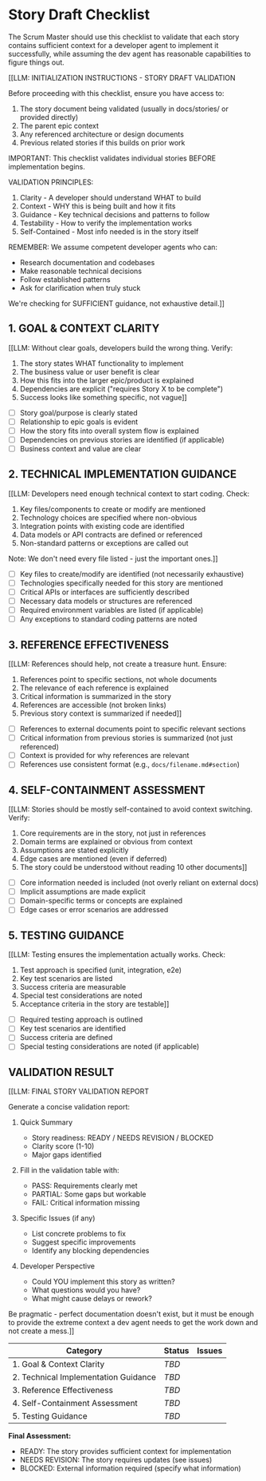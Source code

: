 <!-- Powered by XiaoMa™ Core -->

# Story Draft Checklist

The Scrum Master should use this checklist to validate that each story contains sufficient context for a developer agent to implement it successfully, while assuming the dev agent has reasonable capabilities to figure things out.

[[LLM: INITIALIZATION INSTRUCTIONS - STORY DRAFT VALIDATION

Before proceeding with this checklist, ensure you have access to:

1. The story document being validated (usually in docs/stories/ or provided directly)
2. The parent epic context
3. Any referenced architecture or design documents
4. Previous related stories if this builds on prior work

IMPORTANT: This checklist validates individual stories BEFORE implementation begins.

VALIDATION PRINCIPLES:

1. Clarity - A developer should understand WHAT to build
2. Context - WHY this is being built and how it fits
3. Guidance - Key technical decisions and patterns to follow
4. Testability - How to verify the implementation works
5. Self-Contained - Most info needed is in the story itself

REMEMBER: We assume competent developer agents who can:

- Research documentation and codebases
- Make reasonable technical decisions
- Follow established patterns
- Ask for clarification when truly stuck

We're checking for SUFFICIENT guidance, not exhaustive detail.]]

## 1. GOAL & CONTEXT CLARITY

[[LLM: Without clear goals, developers build the wrong thing. Verify:

1. The story states WHAT functionality to implement
2. The business value or user benefit is clear
3. How this fits into the larger epic/product is explained
4. Dependencies are explicit ("requires Story X to be complete")
5. Success looks like something specific, not vague]]

- [ ] Story goal/purpose is clearly stated
- [ ] Relationship to epic goals is evident
- [ ] How the story fits into overall system flow is explained
- [ ] Dependencies on previous stories are identified (if applicable)
- [ ] Business context and value are clear

## 2. TECHNICAL IMPLEMENTATION GUIDANCE

[[LLM: Developers need enough technical context to start coding. Check:

1. Key files/components to create or modify are mentioned
2. Technology choices are specified where non-obvious
3. Integration points with existing code are identified
4. Data models or API contracts are defined or referenced
5. Non-standard patterns or exceptions are called out

Note: We don't need every file listed - just the important ones.]]

- [ ] Key files to create/modify are identified (not necessarily exhaustive)
- [ ] Technologies specifically needed for this story are mentioned
- [ ] Critical APIs or interfaces are sufficiently described
- [ ] Necessary data models or structures are referenced
- [ ] Required environment variables are listed (if applicable)
- [ ] Any exceptions to standard coding patterns are noted

## 3. REFERENCE EFFECTIVENESS

[[LLM: References should help, not create a treasure hunt. Ensure:

1. References point to specific sections, not whole documents
2. The relevance of each reference is explained
3. Critical information is summarized in the story
4. References are accessible (not broken links)
5. Previous story context is summarized if needed]]

- [ ] References to external documents point to specific relevant sections
- [ ] Critical information from previous stories is summarized (not just referenced)
- [ ] Context is provided for why references are relevant
- [ ] References use consistent format (e.g., `docs/filename.md#section`)

## 4. SELF-CONTAINMENT ASSESSMENT

[[LLM: Stories should be mostly self-contained to avoid context switching. Verify:

1. Core requirements are in the story, not just in references
2. Domain terms are explained or obvious from context
3. Assumptions are stated explicitly
4. Edge cases are mentioned (even if deferred)
5. The story could be understood without reading 10 other documents]]

- [ ] Core information needed is included (not overly reliant on external docs)
- [ ] Implicit assumptions are made explicit
- [ ] Domain-specific terms or concepts are explained
- [ ] Edge cases or error scenarios are addressed

## 5. TESTING GUIDANCE

[[LLM: Testing ensures the implementation actually works. Check:

1. Test approach is specified (unit, integration, e2e)
2. Key test scenarios are listed
3. Success criteria are measurable
4. Special test considerations are noted
5. Acceptance criteria in the story are testable]]

- [ ] Required testing approach is outlined
- [ ] Key test scenarios are identified
- [ ] Success criteria are defined
- [ ] Special testing considerations are noted (if applicable)

## VALIDATION RESULT

[[LLM: FINAL STORY VALIDATION REPORT

Generate a concise validation report:

1. Quick Summary
   - Story readiness: READY / NEEDS REVISION / BLOCKED
   - Clarity score (1-10)
   - Major gaps identified

2. Fill in the validation table with:
   - PASS: Requirements clearly met
   - PARTIAL: Some gaps but workable
   - FAIL: Critical information missing

3. Specific Issues (if any)
   - List concrete problems to fix
   - Suggest specific improvements
   - Identify any blocking dependencies

4. Developer Perspective
   - Could YOU implement this story as written?
   - What questions would you have?
   - What might cause delays or rework?

Be pragmatic - perfect documentation doesn't exist, but it must be enough to provide the extreme context a dev agent needs to get the work down and not create a mess.]]

| Category                             | Status | Issues |
| ------------------------------------ | ------ | ------ |
| 1. Goal & Context Clarity            | _TBD_  |        |
| 2. Technical Implementation Guidance | _TBD_  |        |
| 3. Reference Effectiveness           | _TBD_  |        |
| 4. Self-Containment Assessment       | _TBD_  |        |
| 5. Testing Guidance                  | _TBD_  |        |

**Final Assessment:**

- READY: The story provides sufficient context for implementation
- NEEDS REVISION: The story requires updates (see issues)
- BLOCKED: External information required (specify what information)
